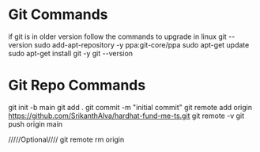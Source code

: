 # Git Commands

if git is in older version follow the commands to upgrade in linux
git --version
sudo add-apt-repository -y ppa:git-core/ppa
sudo apt-get update
sudo apt-get install git -y
git --version

# Git Repo Commands
git init -b main
git add .
git commit -m "initial commit"
git remote add origin https://github.com/SrikanthAlva/hardhat-fund-me-ts.git
git remote -v
git push origin main

/////Optional////
git remote rm origin 
